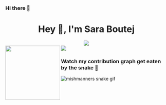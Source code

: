 ### Hi there 👋
<h1 align="center">Hey 👋, I'm Sara Boutej</h1>

<div align="center"><img src="https://komarev.com/ghpvc/?username=SaraBoutej"/></div

<div>
  <img height="170" align="left" src="https://github-readme-stats.vercel.app/api?username=SaraBoutej&count_private=true&show_icons=true&theme=dracula" />
  <img src="https://github-readme-stats.vercel.app/api/top-langs/?username=SaraBoutej&theme=dracula&langs_count=15&layout=compact&hide=php" />
</div>
<br/>
<!-- [![trophy](https://github-profile-trophy.vercel.app/?username=SaraBoutej&theme=radical)](https://github.com/ryo-ma/github-profile-trophy) ONLY if I want to show the trophy things here -->

### Watch my contribution graph get eaten by the snake 🐍

<!-- platane/snk works, it just puts it on a new branch -->
![mishmanners snake gif](https://github.com/SaraBoutej/SaraBoutej/blob/output/github-contribution-grid-snake.svg)
